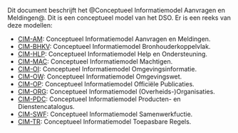 Dit document beschrijft het @Conceptueel Informatiemodel Aanvragen en Meldingen@. Dit is een conceptueel model van het
DSO. Er is een reeks van deze modellen:

 - [CIM-AM](https://geonovum.github.io/dso-cim-am/): Conceptueel Informatiemodel Aanvragen en Meldingen.
 - [CIM-BHKV](https://geonovum.github.io/dso-cim-bhkv/): Conceptueel Informatiemodel Bronhouderkoppelvlak.
 - [CIM-HLP](https://geonovum.github.io/dso-cim-hlp/): Conceptueel Informatiemodel Help en Ondersteuning.
 - [CIM-MAC](https://geonovum.github.io/dso-cim-mac/): Conceptueel Informatiemodel Machtigen.
 - [CIM-OI](https://geonovum.github.io/dso-cim-oi/): Conceptueel Informatiemodel Omgevingsinformatie.
 - [CIM-OW](https://geonovum.github.io/dso-cim-ow/): Conceptueel Informatiemodel Omgevingswet.
 - [CIM-OP](https://geonovum.github.io/dso-cim-op/): Conceptueel Informatiemodel Officiële Publicaties. 
 - [CIM-ORG](https://geonovum.github.io/dso-cim-org/): Conceptueel Informatiemodel (Overheids-)Organisaties.
 - [CIM-PDC](https://geonovum.github.io/dso-cim-pdc/): Conceptueel Informatiemodel Producten- en Dienstencatalogus.
 - [CIM-SWF](https://geonovum.github.io/dso-cim-swf/): Conceptueel Informatiemodel Samenwerkfuctie.
 - [CIM-TR](https://geonovum.github.io/dso-cim-tr/): Conceptueel Informatiemodel Toepasbare Regels. 


